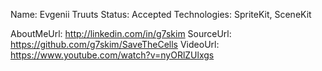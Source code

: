 Name: Evgenii Truuts
Status: Accepted
Technologies: SpriteKit, SceneKit

AboutMeUrl: http://linkedin.com/in/g7skim
SourceUrl: https://github.com/g7skim/SaveTheCells
VideoUrl: https://www.youtube.com/watch?v=nyORlZUlxgs

<!---
EXAMPLE
Name: John Appleseed
Status: Submitted <or> Winner <or> Distinguished <or> Rejected
Technologies: SwiftUI, RealityKit, CoreGraphic

AboutMeUrl: https://linkedin.com/in/johnappleseed
SourceUrl: https://github.com/johnappleseed/wwdc2025
VideoUrl: https://youtu.be/ABCDE123456
-->
